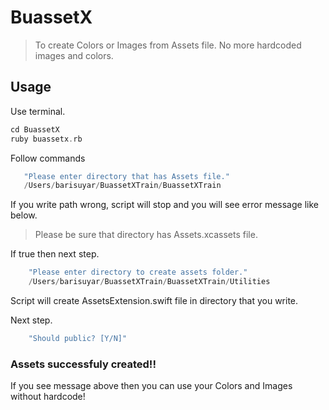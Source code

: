 # BuassetX
> To create Colors or Images from Assets file. No more hardcoded images and colors.

## Usage

Use terminal.

```swift
cd BuassetX
ruby buassetx.rb
```

Follow commands

```swift
   "Please enter directory that has Assets file."
   /Users/barisuyar/BuassetXTrain/BuassetXTrain
```

If you write path wrong, script will stop and you will see error message like below.
> Please be sure that directory has Assets.xcassets file.

If true then next step.

```swift
    "Please enter directory to create assets folder."
    /Users/barisuyar/BuassetXTrain/BuassetXTrain/Utilities
```

Script will create AssetsExtension.swift file in directory that you write.

Next step.

```swift
    "Should public? [Y/N]"
``` 

### Assets successfuly created!!

If you see message above then you can use your Colors and Images without hardcode!



